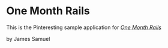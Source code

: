 # One Month Rails

This is the Pinteresting sample application for 
[*One Month Rails*](http://onemonthrails.com)

by James Samuel